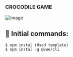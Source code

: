 
### CROCODILE GAME

![image](https://github.com/0trava/Crocodile_game/assets/102797527/df543a44-7c5c-4e34-bcc2-cdaa32ddc925)



## 🌠 Initial commands:
```
$ npm instal (Used template)
$ npm instal -g @vue/cli
```
